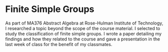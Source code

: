 # Finite Simple Groups

As part of MA376 Abstract Algebra at Rose-Hulman Institute of Technology, I researched a topic beyond the scope of the course material. I selected to study the classification of finite simple groups. I wrote a paper detailing my findings and how they related to the course and gave a presentation in the last week of class for the benefit of my classmates.
